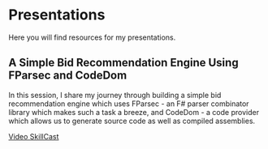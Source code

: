 # Presentations
Here you will find resources for my presentations.

## A Simple Bid Recommendation Engine Using FParsec and CodeDom

In this session, I share my journey through building a simple bid recommendation engine which uses FParsec - an F# parser combinator library which makes such a task a breeze, and CodeDom - a code provider which allows us to generate source code as well as compiled assemblies.

[Video SkillCast](https://skillsmatter.com/skillscasts/13175-f-sharpunctional-londoners)
